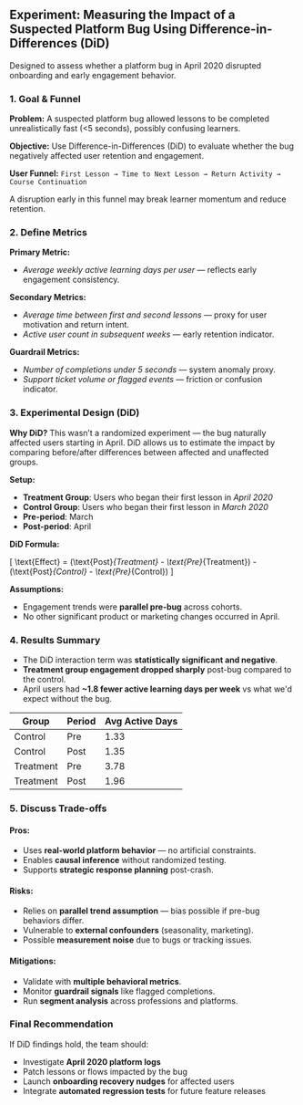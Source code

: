 ## Experiment: Measuring the Impact of a Suspected Platform Bug Using Difference-in-Differences (DiD)

Designed to assess whether a platform bug in April 2020 disrupted onboarding and early engagement behavior.



### 1. Goal & Funnel

**Problem:** A suspected platform bug allowed lessons to be completed unrealistically fast (<5 seconds), possibly confusing learners.

**Objective:** Use Difference-in-Differences (DiD) to evaluate whether the bug negatively affected user retention and engagement.

**User Funnel:**
`First Lesson → Time to Next Lesson → Return Activity → Course Continuation`

A disruption early in this funnel may break learner momentum and reduce retention.



### 2. Define Metrics

**Primary Metric:**
- *Average weekly active learning days per user* — reflects early engagement consistency.

**Secondary Metrics:**
- *Average time between first and second lessons* — proxy for user motivation and return intent.
- *Active user count in subsequent weeks* — early retention indicator.

**Guardrail Metrics:**
- *Number of completions under 5 seconds* — system anomaly proxy.
- *Support ticket volume or flagged events* — friction or confusion indicator.



### 3. Experimental Design (DiD)

**Why DiD?**
This wasn’t a randomized experiment — the bug naturally affected users starting in April. DiD allows us to estimate the impact by comparing before/after differences between affected and unaffected groups.

**Setup:**
- **Treatment Group**: Users who began their first lesson in *April 2020*
- **Control Group**: Users who began their first lesson in *March 2020*
- **Pre-period**: March
- **Post-period**: April

**DiD Formula:**

\[
\text{Effect} = (\text{Post}_{Treatment} - \text{Pre}_{Treatment}) - (\text{Post}_{Control} - \text{Pre}_{Control})
\]

**Assumptions:**
- Engagement trends were **parallel pre-bug** across cohorts.
- No other significant product or marketing changes occurred in April.



### 4. Results Summary

- The DiD interaction term was **statistically significant and negative**.
- **Treatment group engagement dropped sharply** post-bug compared to the control.
- April users had **~1.8 fewer active learning days per week** vs what we'd expect without the bug.

| Group      | Period | Avg Active Days |
|------------|--------|------------------|
| Control    | Pre    | 1.33             |
| Control    | Post   | 1.35             |
| Treatment  | Pre    | 3.78             |
| Treatment  | Post   | 1.96             |



### 5. Discuss Trade-offs

#### Pros:
- Uses **real-world platform behavior** — no artificial constraints.
- Enables **causal inference** without randomized testing.
- Supports **strategic response planning** post-crash.

#### Risks:
- Relies on **parallel trend assumption** — bias possible if pre-bug behaviors differ.
- Vulnerable to **external confounders** (seasonality, marketing).
- Possible **measurement noise** due to bugs or tracking issues.

#### Mitigations:
- Validate with **multiple behavioral metrics**.
- Monitor **guardrail signals** like flagged completions.
- Run **segment analysis** across professions and platforms.



### Final Recommendation

If DiD findings hold, the team should:

- Investigate **April 2020 platform logs**
- Patch lessons or flows impacted by the bug
- Launch **onboarding recovery nudges** for affected users
- Integrate **automated regression tests** for future feature releases


